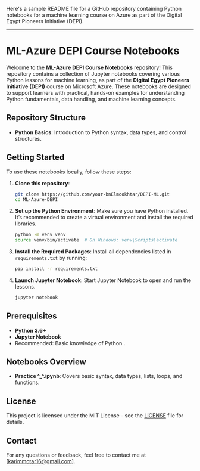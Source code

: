 Here's a sample README file for a GitHub repository containing Python notebooks for a machine learning course on Azure as part of the Digital Egypt Pioneers Initiative (DEPI).

---

# ML-Azure DEPI Course Notebooks

Welcome to the **ML-Azure DEPI Course Notebooks** repository! This repository contains a collection of Jupyter notebooks covering various Python lessons for machine learning, as part of the **Digital Egypt Pioneers Initiative (DEPI)** course on Microsoft Azure. These notebooks are designed to support learners with practical, hands-on examples for understanding Python fundamentals, data handling, and machine learning concepts.

## Repository Structure

- **Python Basics**: Introduction to Python syntax, data types, and control structures.

## Getting Started

To use these notebooks locally, follow these steps:

1. **Clone this repository**:
   ```bash
   git clone https://github.com/your-bnElmookhtar/DEPI-ML.git
   cd ML-Azure-DEPI
   ```

2. **Set up the Python Environment**:
   Make sure you have Python installed. It’s recommended to create a virtual environment and install the required libraries.

   ```bash
   python -m venv venv
   source venv/bin/activate  # On Windows: venv\Scripts\activate
   ```

3. **Install the Required Packages**:
   Install all dependencies listed in `requirements.txt` by running:
   ```bash
   pip install -r requirements.txt
   ```

4. **Launch Jupyter Notebook**:
   Start Jupyter Notebook to open and run the lessons.
   ```bash
   jupyter notebook
   ```

## Prerequisites

- **Python 3.6+**
- **Jupyter Notebook**
- Recommended: Basic knowledge of Python .

## Notebooks Overview

- **Practice ^_^.ipynb**: Covers basic syntax, data types, lists, loops, and functions.


## License

This project is licensed under the MIT License - see the [LICENSE](LICENSE) file for details.

## Contact

For any questions or feedback, feel free to contact me at [karimmotar16@gmail.com].
